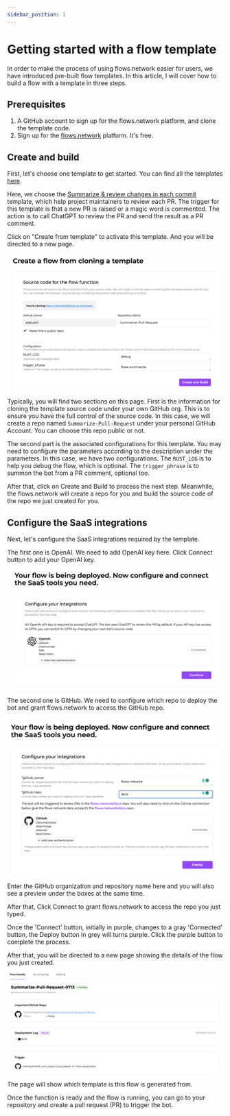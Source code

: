 ```yaml
---
sidebar_position: 1
---
```


# Getting started with a flow template

In order to make the process of using flows.network easier for users, we have introduced pre-built flow templates. In this article, I will cover how to build a flow with a template in three steps.

## Prerequisites

1. A GitHub account to sign up for the flows.network platform, and clone the template code.
2. Sign up for the [flows.network](https://flows.network/) platform. It's free.

## Create and build

First, let's choose one template to get started. You can find all the templates [here](https://flows.network/start).


Here, we choose the [Summarize & review changes in each commit](https://flows.network/flow/createByTemplate/Summarize-Pull-Request) template, which help project maintainers to review each PR. The trigger for this template is that a new PR is raised or a magic word is commented. The action is to call ChatGPT to review the PR and send the result as a PR comment.

Click on "Create from template" to activate this template. And you will be directed to a new page.

![](template-01.png)

Typically, you will find two sections on this page. First is the information for cloning the template source code under your own GitHub org. This is to ensure you have the full control of the source code. In this case, we will create a repo named `Summarize-Pull-Request` under your personal GitHub Account. You can choose this repo public or not.


The second part is the associated configurations for this template. You may need to configure the parameters according to the description under the parameters. In this case, we have two configurations. The `RUST_LOG` is to help you debug the flow, which is optional. The `trigger_phrase` is to  summon the bot from a PR comment, optional too.


After that, click on Create and Build to process the next step. Meanwhile, the flows.network will create a repo for you and build the source code of the repo we just created for you.

## Configure the SaaS integrations

Next, let's configure the SaaS integrations required by the template.

The first one is OpenAI. We need to add OpenAI key here. Click Connect  button to add your OpenAI key.

![](template-02.png)

The second one is GitHub. We need to configure which repo to deploy the bot and grant flows.network to access the GitHub repo.

![](template-03.png)

Enter the GitHub organization and repository name here and you will also see a preview under the boxes at the same time.

After that, Click Connect to grant flows.network to access the repo you just typed.

Once the 'Connect' button, initially in purple, changes to a gray 'Connected' button, the Deploy button in grey will turns purple. Click the purple button to complete the process.

After that, you will be directed to a new page showing the details of the flow you just created.

![](template-04.png)

The page will show which template is this flow is generated from.

Once the function is ready and the flow is running, you can go to your repository and create a pull request (PR) to trigger the bot.
